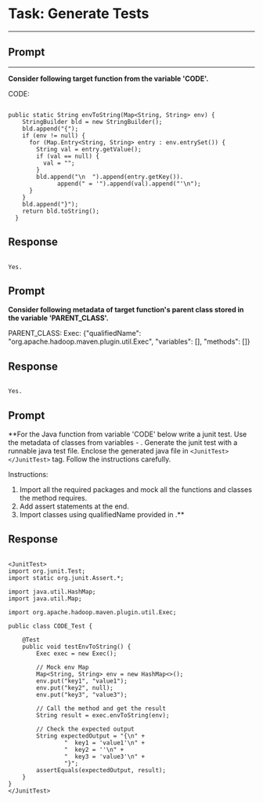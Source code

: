 # Task: Generate Tests

---

## Prompt

****

**Consider following target function from the variable 'CODE'.**

CODE:

```

public static String envToString(Map<String, String> env) {
    StringBuilder bld = new StringBuilder();
    bld.append("{");
    if (env != null) {
      for (Map.Entry<String, String> entry : env.entrySet()) {
        String val = entry.getValue();
        if (val == null) {
          val = "";
        }
        bld.append("\n  ").append(entry.getKey()).
              append(" = '").append(val).append("'\n");
      }
    }
    bld.append("}");
    return bld.toString();
  }

```

## Response

```

Yes.

```

## Prompt

**Consider following metadata of target function's parent class stored in the variable 'PARENT_CLASS'.**


PARENT_CLASS: 
Exec: {"qualifiedName": "org.apache.hadoop.maven.plugin.util.Exec", "variables": [], "methods": []}

## Response

```

Yes.

```

## Prompt

**For the Java function from variable 'CODE' below write a junit test. Use the metadata of classes from variables - <META-DATA>. Generate the junit test with a runnable java test file. Enclose the generated java file in `<JunitTest></JunitTest>` tag. Follow the instructions carefully. 

Instructions: 
1. Import all the required packages and mock all the functions and classes the method requires. 
2. Add assert statements at the end. 
3. Import classes using qualifiedName provided in <META-DATA>.**

## Response

```

<JunitTest>
import org.junit.Test;
import static org.junit.Assert.*;

import java.util.HashMap;
import java.util.Map;

import org.apache.hadoop.maven.plugin.util.Exec;

public class CODE_Test {

    @Test
    public void testEnvToString() {
        Exec exec = new Exec();

        // Mock env Map
        Map<String, String> env = new HashMap<>();
        env.put("key1", "value1");
        env.put("key2", null);
        env.put("key3", "value3");

        // Call the method and get the result
        String result = exec.envToString(env);

        // Check the expected output
        String expectedOutput = "{\n" +
                "  key1 = 'value1'\n" +
                "  key2 = ''\n" +
                "  key3 = 'value3'\n" +
                "}";
        assertEquals(expectedOutput, result);
    }
}
</JunitTest>

```